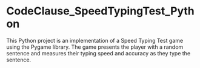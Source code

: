 # CodeClause_SpeedTypingTest_Python
 This Python project is an implementation of a Speed Typing Test game using the Pygame library. The game presents the player with a random sentence and measures their typing speed and accuracy as they type the sentence.
